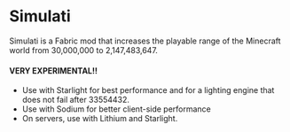 # Simulati

Simulati is a Fabric mod that increases the playable range of the Minecraft world from 30,000,000 to 2,147,483,647.

#### VERY EXPERIMENTAL!!

- Use with Starlight for best performance and for a lighting engine that does not fail after 33554432.
- Use with Sodium for better client-side performance
- On servers, use with Lithium and Starlight.